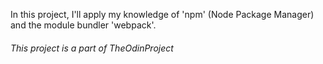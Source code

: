 In this project, I'll apply my knowledge of 'npm' (Node Package Manager) and the module bundler 'webpack'.

###### This project is a part of TheOdinProject